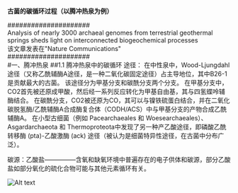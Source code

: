 **古菌的碳循环过程（以腾冲热泉为例）**  

#####################  
Analysis of nearly 3000 archaeal genomes from terrestrial geothermal springs sheds light on interconnected biogeochemical processes  
该文章发表在"Nature Communications"  
#####################  
#一、腾冲热泉
##1.1 腾冲热泉中的碳循环
途径：
在中性泉中，Wood-Ljungdahl途径（又称乙酰辅酶A途径，是一种二氧化碳固定途径）占主导地位，其中B26-1是贡献最大的古菌。
   该途径分为甲基分支和碳酰分支两个分支。
      在甲基分支中，CO2首先被还原成甲酸，然后经一系列反应转化为甲基自由基，其与四氢蝶呤辅酶结合。
      在碳酰分支，CO2被还原为CO，其可以与镍铁硫蛋白结合，并在二氧化碳脱氢酶/乙酰辅酶A合成酶复合体（CODH/ACS）中与甲基分支的产物合成乙酰辅酶A。
在小型古细菌（例如 Pacearchaeales 和 Woesearchaeales）、Asgardarchaeota 和 Thermoproteota中发现了另一种产乙酸途径，即磷酸乙酰转移酶 (pta)-乙酸激酶 (ack) 途径（被认为是细菌特异性途径，在古菌中分布广泛）。

碳源：乙酸盐—————含氧和缺氧环境中普遍存在的电子供体和碳源，部分乙酸盐如部分氧化的硫化合物可能与其他元素循环有关。


![Alt text](https://media.springernature.com/lw685/springer-static/image/art%3A10.1038%2Fs41467-024-48498-5/MediaObjects/41467_2024_48498_Fig3_HTML.png?)
